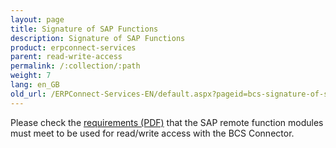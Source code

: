 ```yaml
---
layout: page
title: Signature of SAP Functions
description: Signature of SAP Functions
product: erpconnect-services
parent: read-write-access
permalink: /:collection/:path
weight: 7
lang: en_GB
old_url: /ERPConnect-Services-EN/default.aspx?pageid=bcs-signature-of-sap-functions
---
```


Please check the [requirements (PDF)]() that the SAP remote function modules must meet to be used for read/write access with the BCS Connector.